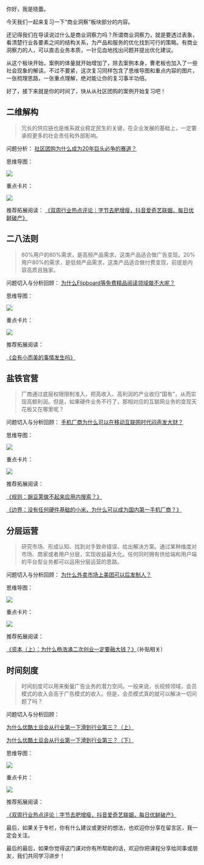 你好，我是晓蕾。

今天我们一起来复习一下“商业洞察”板块部分的内容。

还记得我们在导读说过什么是商业洞察力吗？所谓商业洞察力，就是要透过表象，看清楚行业各要素之间的结构关系，为产品和服务的优化找到可行的策略。有商业洞察力的人，可以直击业务本质，一针见血地找出问题并提出优化建议。

从这个板块开始，案例的体量就开始增加了，除去案例本身，曹老板也加入了一些社会现象的解读。不过不要紧，这次复习同样包含了思维导图和重点内容的图片，一张梳理思路，一张重点理解，绝对能让你的复习事半功倍。

好了，接下来就是你的时间了，快从从社区团购的案例开始复习吧！

## 二维解构

> 冗长的供应链也是维系就业稳定民生的关键，在企业发展的基础上，一定要承担更多的社会责任和外部影响。

问题分析： [社区团购为什么成为20年巨头必争的赛道？](https://time.geekbang.org/column/article/546060)

思维导图：

![](https://static001.geekbang.org/resource/image/34/28/347d3189c461725c4502e2d053350328.png?wh=3322x1760)

重点卡片：

![](https://static001.geekbang.org/resource/image/f6/e8/f6b23bc9610056838f632a9c6ef780e8.jpg?wh=4759x4771)

推荐拓展阅读： [《双周行业热点评论｜字节去肥增瘦，抖音爱奇艺联姻，每日优鲜破产》](https://time.geekbang.org/column/article/554629)

## 二八法则

> 80%用户的80%需求，是高频产品需求，这类产品适合做广告变现。20%用户80%的需求，是低频产品需求，这类产品适合做付费变现，前提是内容高质且独家。

问题切入与分析回顾： [为什么Flipboard等免费精品阅读领域做不大呢？](https://time.geekbang.org/column/article/546770)

思维导图：

![](https://static001.geekbang.org/resource/image/c5/b1/c5cafdd49c539a3b34dd67c57yy470b1.png?wh=3400x2092)

重点卡片：

![](https://static001.geekbang.org/resource/image/9d/e7/9d99d1c60d43yyc70951fcccdb4e93e7.jpg?wh=4759x9712)

推荐拓展阅读：

[《会有小而美的事情发生吗》](https://mp.weixin.qq.com/s/lc5i1Pz6LXiI6kokTp_9lQ)

## 盐铁官营

> 厂商通过底层权限限制准入，把高收入、高利润的产业收归“国有”，从而实现高额利润。但是，如果硬件业务不行了，那相对应的互联网业务的变现天花板又在哪里呢？

问题切入与分析回顾： [手机厂商为什么可以在移动互联网时代闷声发大财？](https://time.geekbang.org/column/article/548476)

思维导图：

![](https://static001.geekbang.org/resource/image/c3/c5/c385747d0fc124385cf6db1df3be47c5.png?wh=3548x2314)

重点卡片：

![](https://static001.geekbang.org/resource/image/62/86/625d6fb6b133b6f98fbb78fee7fe7586.jpg?wh=4759x6012)

推荐拓展阅读：

[《规则：豌豆荚做不起来应用内搜索？》](https://time.geekbang.org/column/article/559278)

[《边界：没有任何硬件基础的小米，为什么可以成为国内第一手机厂商？》](https://time.geekbang.org/column/article/575473)

## 分层运营

> 研究市场、形成认知、找到对手致命错误、给出解决方案。通过某种维度对市场、商家或者用户分层，实现收益最大化。任何同时拥有供给端和用户端的平台型业务都可以运用分层运营的思路。

问题切入与分析回顾： [为什么外卖市场上美团可以后发制人？](https://time.geekbang.org/column/article/549599)

思维导图：

![](https://static001.geekbang.org/resource/image/90/78/906ed38bc32c06b7bc7de071d3e21178.png?wh=3134x2278)

重点卡片：

![](https://static001.geekbang.org/resource/image/b2/ff/b2ec05f019b246ee29c29033753d9aff.jpg?wh=4759x6571)

推荐拓展阅读：

[《资本（上）：为什么杨浩涌二次创业一定要融大钱？》](https://time.geekbang.org/column/article/560747)（补贴相关）

## 时间刻度

> 时间刻度可以用来衡量广告业务的潜力空间。一般来说，长视频领域，会员模式的收入会高于广告模式的收入。但是，会员模式真的就可以解决一切问题了吗？

问题切入与分析回顾：

[为什么优酷土豆会从行业第一下滑到行业第三？（上）](https://time.geekbang.org/column/article/550504)

[为什么优酷土豆会从行业第一下滑到行业第三？（下）](https://time.geekbang.org/column/article/551301)

思维导图：

![](https://static001.geekbang.org/resource/image/39/8e/394dd8c85b7d256136bc6631013f328e.png?wh=3530x2594)

重点卡片：

![](https://static001.geekbang.org/resource/image/ff/f6/ff43fbd3f3218a27624b19737da072f6.jpg?wh=4759x11084)

推荐拓展阅读：

[《双周行业热点评论｜字节去肥增瘦，抖音爱奇艺联姻，每日优鲜破产》](https://time.geekbang.org/column/article/554629)

最后，如果关于专栏，你有什么建议或更好的想法，也欢迎你分享在留言区，我一定会关注。

最后的最后，如果你觉得这门课对你有所帮助的话，欢迎你把课程分享给同事或朋友，我们共同学习进步！